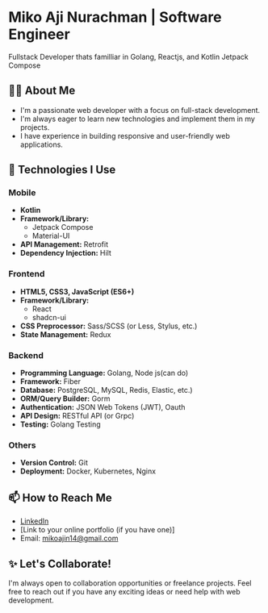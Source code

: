 # Miko Aji Nurachman | Software Engineer

Fullstack Developer thats familliar in Golang, Reactjs, and Kotlin Jetpack Compose

## 🙋‍♂️ About Me

* I'm a passionate web developer with a focus on full-stack development.
* I'm always eager to learn new technologies and implement them in my projects.
* I have experience in building responsive and user-friendly web applications.

## 🚀 Technologies I Use

### Mobile

* **Kotlin**
* **Framework/Library:** 
    * Jetpack Compose
    * Material-UI
* **API Management:** Retrofit
* **Dependency Injection:** Hilt

### Frontend

* **HTML5, CSS3, JavaScript (ES6+)**
* **Framework/Library:** 
    * React
    * shadcn-ui
* **CSS Preprocessor:** Sass/SCSS (or Less, Stylus, etc.)
* **State Management:** Redux

### Backend

* **Programming Language:** Golang, Node js(can do)
* **Framework:** Fiber
* **Database:** PostgreSQL, MySQL, Redis, Elastic, etc.)
* **ORM/Query Builder:** Gorm
* **Authentication:** JSON Web Tokens (JWT), Oauth
* **API Design:** RESTful API (or Grpc)
* **Testing:** Golang Testing

### Others

* **Version Control:** Git
* **Deployment:** Docker, Kubernetes, Nginx

## 📫 How to Reach Me

* [LinkedIn](https://www.linkedin.com/in/miko-aji-nurachman-653bb2201?utm_source=share&utm_campaign=share_via&utm_content=profile&utm_medium=android_app)
* [Link to your online portfolio (if you have one)]
* Email: mikoajin14@gmail.com

## ✨ Let's Collaborate!

I'm always open to collaboration opportunities or freelance projects. Feel free to reach out if you have any exciting ideas or need help with web development.
